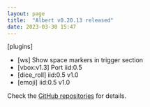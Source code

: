 ```yaml
---
layout: page
title:  "Albert v0.20.13 released"
date: 2023-03-30 15:47
---
```


[plugins]
* [ws] Show space markers in trigger section
* [vbox:v1.3] Port iid:0.5
* [dice_roll] iid:0.5 v1.0
* [emoji] iid:0.5 v1.0

Check the [GitHub repositories](https://github.com/albertlauncher/albert/commits/v0.20.13) for details.
